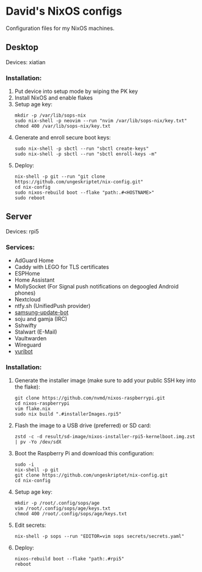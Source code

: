 # David's NixOS configs
Configuration files for my NixOS machines.

## Desktop
Devices: xiatian

### Installation:
1. Put device into setup mode by wiping the PK key
2. Install NixOS and enable flakes
3. Setup age key:
    ```
    mkdir -p /var/lib/sops-nix
    sudo nix-shell -p neovim --run "nvim /var/lib/sops-nix/key.txt"
    chmod 400 /var/lib/sops-nix/key.txt
    ```
4. Generate and enroll secure boot keys:
    ```
    sudo nix-shell -p sbctl --run "sbctl create-keys"
    sudo nix-shell -p sbctl --run "sbctl enroll-keys -m"
    ```
5. Deploy:
    ```
    nix-shell -p git --run "git clone https://github.com/ungeskriptet/nix-config.git"
    cd nix-config
    sudo nixos-rebuild boot --flake "path:.#<HOSTNAME>"
    sudo reboot
    ```

## Server
Devices: rpi5

### Services:
 - AdGuard Home
 - Caddy with LEGO for TLS certificates
 - ESPHome
 - Home Assistant
 - MollySocket (For Signal push notifications on degoogled Android phones)
 - Nextcloud
 - ntfy.sh (UnifiedPush provider)
 - [samsung-update-bot](https://github.com/samsung-sm8650/update-bot)
 - soju and gamja (IRC)
 - Sshwifty
 - Stalwart (E-Mail)
 - Vaultwarden
 - Wireguard
 - [yuribot](https://github.com/ungeskriptet/yuribot)

### Installation:
1. Generate the installer image (make sure to add your public SSH key into the flake):
    ```
    git clone https://github.com/nvmd/nixos-raspberrypi.git
    cd nixos-raspberrypi
    vim flake.nix
    sudo nix build ".#installerImages.rpi5"
    ```
2. Flash the image to a USB drive (preferred) or SD card:
    ```
    zstd -c -d result/sd-image/nixos-installer-rpi5-kernelboot.img.zst | pv -Yo /dev/sdX
    ```
3. Boot the Raspberry Pi and download this configuration:
    ```
    sudo -i
    nix-shell -p git
    git clone https://github.com/ungeskriptet/nix-config.git
    cd nix-config
    ```
4. Setup age key:
    ```
    mkdir -p /root/.config/sops/age
    vim /root/.config/sops/age/keys.txt
    chmod 400 /root/.config/sops/age/keys.txt
    ```
5. Edit secrets:
    ```
    nix-shell -p sops --run "EDITOR=vim sops secrets/secrets.yaml"
    ```
6. Deploy:
    ```
    nixos-rebuild boot --flake "path:.#rpi5"
    reboot
    ```
